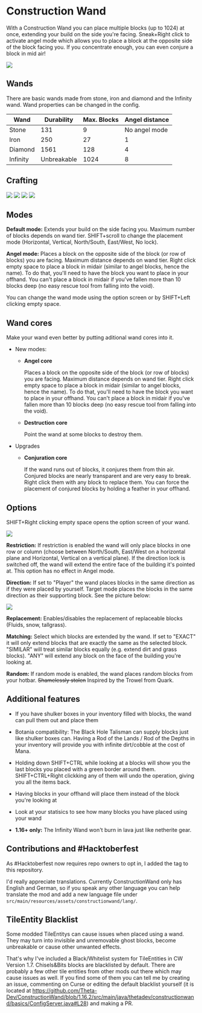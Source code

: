 # Construction Wand
With a Construction Wand you can place multiple blocks (up to 1024) at once, extending your build on the side you're facing.
Sneak+Right click to activate angel mode which allows you to place a block at the opposite side of the block facing you.
If you concentrate enough, you can even conjure a block in mid air!

![](https://raw.githubusercontent.com/Theta-Dev/ConstructionWand/1.15/images/wands.png)

## Wands
There are basic wands made from stone, iron and diamond and the Infinity wand.
Wand properties can be changed in the config.

| Wand     | Durability  | Max. Blocks | Angel distance |
|----------|-------------|-------------|----------------|
| Stone    | 131         | 9           | No angel mode  |
| Iron     | 250         | 27          | 1              |
| Diamond  | 1561        | 128         | 4              |
| Infinity | Unbreakable | 1024        | 8              |

## Crafting
![](https://raw.githubusercontent.com/Theta-Dev/ConstructionWand/1.15/images/crafting1.png)
![](https://raw.githubusercontent.com/Theta-Dev/ConstructionWand/1.15/images/crafting2.png)
![](https://raw.githubusercontent.com/Theta-Dev/ConstructionWand/1.15/images/crafting3.png)
![](https://raw.githubusercontent.com/Theta-Dev/ConstructionWand/1.15/images/crafting4.png)

## Modes
**Default mode:** Extends your build on the side facing you. Maximum number of blocks depends on wand tier.
SHIFT+scroll to change the placement mode (Horizontal, Vertical, North/South, East/West, No lock).

**Angel mode:** Places a block on the opposite side of the block (or row of blocks) you are facing.
Maximum distance depends on wand tier. Right click empty space to place a block in midair (similar to angel blocks,
hence the name). To do that, you'll need to have the block you want to place in your offhand.
You can't place a block in midair if you've fallen more than 10 blocks deep
(no easy rescue tool from falling into the void).

You can change the wand mode using the option screen or by SHIFT+Left clicking empty space.

## Wand cores
Make your wand even better by putting aditional wand cores into it.

- New modes:
    - **Angel core**
    
      Places a block on the opposite side of the block (or row of blocks) you are facing. Maximum distance depends
      on wand tier. Right click empty space to place a block in midair (similar to angel blocks, hence the name).
      To do that, you'll need to have the block you want to place in your offhand. You can't place a block in midair
      if you've fallen more than 10 blocks deep (no easy rescue tool from falling into the void).  
    
    - **Destruction core**
      
      Point the wand at some blocks to destroy them.

- Upgrades
    - **Conjuration core**
    
      If the wand runs out of blocks, it conjures them from thin air. Conjured blocks are nearly transparent and 
      are very easy to break. Right click them with any block to replace them.
      You can force the placement of conjured blocks by holding a feather in your offhand.
  

## Options
SHIFT+Right clicking empty space opens the option screen of your wand.

![](https://raw.githubusercontent.com/Theta-Dev/ConstructionWand/1.15/images/options.png)

**Restriction:** If restriction is enabled the wand will only place blocks in one row or column (choose between North/South, East/West on a horizontal plane and Horizontal, Vertical on a vertical plane). If the direction lock is switched off, the wand will extend the entire face of the building it's pointed at. This option has no effect in Angel mode.

**Direction:** If set to "Player" the wand places blocks in the same direction as if they were placed by yourself. Target mode places the blocks in the same direction as their supporting block. See the picture below:

![](https://raw.githubusercontent.com/Theta-Dev/ConstructionWand/1.15/images/placedir.png)

**Replacement:** Enables/disables the replacement of replaceable blocks (Fluids, snow, tallgrass).

**Matching:** Select which blocks are extended by the wand. If set to "EXACT" it will only extend blocks that are exactly the same as the selected block.
"SIMILAR" will treat similar blocks equally (e.g. extend dirt and grass blocks).
"ANY" will extend any block on the face of the building you're looking at.

**Random:** If random mode is enabled, the wand places random blocks from your hotbar. ~~Shamelessly stolen~~ Inspired by the Trowel from Quark.

## Additional features
- If you have shulker boxes in your inventory filled with blocks, the wand can pull them out and place them

- Botania compatibility: The Black Hole Talisman can supply blocks just like shulker boxes can. Having a Rod of the Lands / Rod of the Depths in your inventory will provide you with infinite dirt/cobble at the cost of Mana.

- Holding down SHIFT+CTRL while looking at a blocks will show you the last blocks you placed with a green border around them. SHIFT+CTRL+Right clickking any of them will undo the operation, giving you all the items back.

- Having blocks in your offhand will place them instead of the block you're looking at

- Look at your statisics to see how many blocks you have placed using your wand

- **1.16+ only:** The Infinity Wand won't burn in lava just like netherite gear.

## Contributions and #Hacktoberfest
As #Hacktoberfest now requires repo owners to opt in, I added the tag to this repository.

I'd really appreciate translations. Currently ConstructionWand only has English and German, so if you speak any other language you can help translate the mod and add a new language file under `src/main/resources/assets/constructionwand/lang/`.

## TileEntity Blacklist
Some modded TileEntitys can cause issues when placed using a wand. They may turn into invisible and unremovable ghost blocks,
become unbreakable or cause other unwanted effects.

That's why I've included a Black/Whitelist system
for TileEntities in CW Version 1.7. Chisels&Bits blocks are blacklisted by default. There are probably a few other tile entities
from other mods out there which may cause issues as well. If you find some of them you can tell me by creating
an issue, commenting on Curse or editing the default blacklist yourself
(it is located at https://github.com/Theta-Dev/ConstructionWand/blob/1.16.2/src/main/java/thetadev/constructionwand/basics/ConfigServer.java#L28)
and making a PR.
